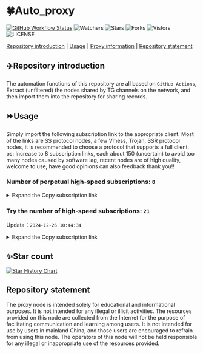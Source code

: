 # 🍀Auto_proxy
[![GitHub Workflow Status](https://img.shields.io/github/actions/workflow/status/PangTouY00/Auto_proxy/main.yml?branch=main)](https://github.com/PangTouY00/Auto_proxy/actions/workflows/main.yml?branch=main) 
![Watchers](https://img.shields.io/github/watchers/w1770946466/Auto_proxy) ![Stars](https://img.shields.io/github/stars/PangTouY00/Auto_proxy) ![Forks](https://img.shields.io/github/forks/w1770946466/Auto_proxy) ![Vistors](https://visitor-badge.laobi.icu/badge?page_id=PangTouY00.Auto_proxy) ![LICENSE](https://img.shields.io/badge/license-CC%20BY--SA%204.0-green.svg)

[Repository introduction](https://github.com/PangTouY00/Auto_proxy#Repositoryintroduction) | [Usage](https://github.com/PangTouY00/Auto_proxy#Usage) | [Proxy information](https://github.com/PangTouY00/Auto_proxy#Proxyinformation) | [Repository statement](https://github.com/PangTouY00/Auto_proxy#Repositorystatement)

## ✈️Repository introduction
The automation functions of this repository are all based on `GitHub Actions`,
Extract (unfiltered) the nodes shared by TG channels on the network, and then import them into the repository for sharing records.

## ⏩Usage
Simply import the following subscription link to the appropriate client. Most of the links are SS protocol nodes, a few Vmess, Trojan, SSR protocol nodes, it is recommended to choose a protocol that supports a full client.
ps: Increase to 8 subscription links, each about 150 (uncertain) to avoid too many nodes caused by software lag, recent nodes are of high quality, welcome to use, have good opinions can also feedback thank you!!

### Number of perpetual high-speed subscriptions: `8`

<details>
  <summary>Expand the Copy subscription link</summary>

  
- [Multiprotocol Base64 encoding](https://raw.githubusercontent.com/PangTouY00/Auto_proxy/main/Long_term_subscription1)
`https://raw.githubusercontent.com/PangTouY00/Auto_proxy/main/Long_term_subscription_num`
`Total number of merge nodes: 1010`

- [Multiprotocol Base64 encoding](https://raw.githubusercontent.com/PangTouY00/Auto_proxy/main/Long_term_subscription1)
`https://raw.githubusercontent.com/PangTouY00/Auto_proxy/main/Long_term_subscription1`
`Total number of merge nodes: 127`

- [Multiprotocol Base64 encoding](https://raw.githubusercontent.com/PangTouY00/Auto_proxy/main/Long_term_subscription2)
`https://raw.githubusercontent.com/PangTouY00/Auto_proxy/main/Long_term_subscription2`
`Total number of merge nodes: 127`

- [Multiprotocol Base64 encoding](https://raw.githubusercontent.com/PangTouY00/Auto_proxy/main/Long_term_subscription3)
`https://raw.githubusercontent.com/PangTouY00/Auto_proxy/main/Long_term_subscription3`
`Total number of merge nodes: 127`

- [Multiprotocol Base64 encoding](https://raw.githubusercontent.com/PangTouY00/Auto_proxy/main/Long_term_subscription4)
`https://raw.githubusercontent.com/PangTouY00/Auto_proxy/main/Long_term_subscription4`
`Total number of merge nodes: 127`

- [Multiprotocol Base64 encoding](https://raw.githubusercontent.comPangTouY00/Auto_proxy/main/Long_term_subscription5)
`https://raw.githubusercontent.com/PangTouY00/Auto_proxy/main/Long_term_subscription5`
`Total number of merge nodes: 127`

- [Multiprotocol Base64 encoding](https://raw.githubusercontent.com/PangTouY00/Auto_proxy/main/Long_term_subscription6)
`https://raw.githubusercontent.com/PangTouY00/Auto_proxy/main/Long_term_subscription6`
`Total number of merge nodes: 127`

- [Multiprotocol Base64 encoding](https://raw.githubusercontent.com/PangTouY00/Auto_proxy/main/Long_term_subscription7)
`https://raw.githubusercontent.com/PangTouY00/Auto_proxy/main/Long_term_subscription7`
`Total number of merge nodes: 127`

- [Multiprotocol Base64 encoding](https://raw.githubusercontent.com/PangTouY00/Auto_proxy/main/Long_term_subscription8)
`https://raw.githubusercontent.com/PangTouY00/Auto_proxy/main/Long_term_subscription8`
`Total number of merge nodes: 121`

- [Clash subscription](https://raw.githubusercontent.com/PangTouY00/Auto_proxy/main/Long_term_subscription2.yaml)
`https://raw.githubusercontent.com/PangTouY00/Auto_proxy/main/Long_term_subscription1.yaml`


- [Clash subscription](https://raw.githubusercontent.com/PangTouY00/Auto_proxy/main/Long_term_subscription2.yaml)
`https://raw.githubusercontent.com/PangTouY00/Auto_proxy/main/Long_term_subscription2.yaml`


- [Clash subscription](https://raw.githubusercontent.com/PangTouY00/Auto_proxy/main/Long_term_subscription3.yaml)
`https://raw.githubusercontent.com/PangTouY00/Auto_proxy/main/Long_term_subscription3.yaml`
  
</details>

### Try the number of high-speed subscriptions: `21`
Updata：`2024-12-26 10:44:34`


<details>
  <summary>Expand the Copy subscription link</summary>  






































































































































































































































































































































































































































































































































































































































































































































































































































































































































































































































































































































































































































































































































































































































































































































































































































































































































































































































































































































































































































































































































































































































































































































































































































































































































































































































































































































































































































































































































































































































































































































































































































































































































































































































































































































































































































































































































































































































































































































































































































































































































































































































































































































































































































































































































































































































































































































































































































































































































































































































































































































































































































































































































































































































































































































































































































































































































































































































































































































































































































































































































































































































































































































































































































































































































































































































































































































































































































































































































































































































































































































































































































































































































































































































































































































































































































































































































































































































































































































































































































































































































































































































































































































































































































































































































































































































































































































































































































































































































































































































































































































































































































































































































































































































































































































































































































































































































































































































































































































































































































































































































































































































































































































































































































































































































































































































































































































































































































































































































































































































































































































































































































































































































































































































































































































































































































































































































































































































































































































































































































































































































































































































































































































































































































































































































































































































































































































































































































































































































































































































































































































































































































































































































































































































































































































































































































































































































































































































































































































































































































































































































































































































































































































































































































































































































































































































































































































































































































































































































































































































































































































































































































































































































































































































































































































































































































































































































































































































































































































































































































































































































































































































































































































































































































































































































































































































































































































































































































































































































































































































































































































































































































































































































































































































































































































































































































































































































































































































































































































































































































































































































































































































>Trial subscription：
`https://fs.v2rayse.com/share/20241226/rs289399wa.txt`




>Trial subscription：
`https://lanmaoyun.icu/api/v1/client/subscribe?token=533e82987e5f3105b78c7a21bdd0b897`




>Trial subscription：
`https://qingyun.zybs.eu.org/api/v1/client/subscribe?token=d77f542d442969d3a90fa917b22428ab`




>Trial subscription：
`https://a.aik88.top/api/v1/client/subscribe?token=ef6f21b60ec500a0b08cec0999de24ed`




>Trial subscription：
`https://www.kuaidog009.top/api/v1/client/subscribe?token=d35b71f7661370e6346e4afe5ffb4146`




>Trial subscription：
`https://dl.vfkum.website/api/v1/client/subscribe?token=514b7d69e78f041f384c7efef020681b`




>Trial subscription：
`https://hy-2.com/api/v1/client/subscribe?token=e4fd4703ca160a739c262fa586593c12`




>Trial subscription：
`https://www.kuaidog006.top/api/v1/client/subscribe?token=174bf9863b43ffa595366ed1e936630d`




>Trial subscription：
`https://needss.link/api/v1/client/subscribe?token=7c8feb2746c0a04505ece8d3a47d8a51`




>Trial subscription：
`https://vpn.sudatech.store/api/v1/client/subscribe?token=7711e8dcd263529a83ea9a0442925ea9`




>Trial subscription：
`https://nodefree.githubrowcontent.com/2024/12/20241225.txt`




>Trial subscription：
`https://vt.louwangzhiyu.xyz/api/v1/client/subscribe?token=64904d13d417ad01bcd8cc7ed57f6b0d`




>Trial subscription：
`https://super.quicklinkapp.top/api/v1/client/subscribe?token=c220941d8af45ded693c26dbb5071ed0`




>Trial subscription：
`https://abyssvpn.com/api/v1/client/subscribe?token=9b50b0c283027f3ba9eaf7fa17431dcc`




>Trial subscription：
`https://www.kuaidog010.top/api/v1/client/subscribe?token=69a96ed0bd3b106ef08ec9a923dc9882`




>Trial subscription：
`https://v2rayshare.githubrowcontent.com/2024/12/20241226.txt`




>Trial subscription：
`https://sq9xy6.cpminig.com/api/v1/client/subscribe?token=045be538d9f0b9dcfa5ef4e3ee82cab5`




>Trial subscription：
`https://sulink.pro/api/v1/client/subscribe?token=d79a995db26339e4d97f2897bfd50a63`




>Trial subscription：
`https://ch.louwangzhiyu.xyz/api/v1/client/subscribe?token=2bec50b6b7ef64ecd9996ff4b06b1fd6`




>Trial subscription：
`https://dashuai.us/api/v1/client/subscribe?token=56d84c142fd9c9fe61aecaa1cc0b6af6`




>Trial subscription：
`https://xueyejiasu.com/api/v1/client/subscribe?token=4b5ef49ac0977b7c7d1055505702c6c0`



</details>

## ✨Star count
[![Star History Chart](https://api.star-history.com/svg?repos=PangTouY00/Auto_proxy&type=Date)](https://star-history.com/#w1770946466/Auto_proxy&Date)



## Repository statement
The proxy node is intended solely for educational and informational purposes. It is not intended for any illegal or illicit activities. The resources provided on this node are collected from the Internet for the purpose of facilitating communication and learning among users. It is not intended for use by users in mainland China, and those users are encouraged to refrain from using this node. The operators of this node will not be held responsible for any illegal or inappropriate use of the resources provided.

